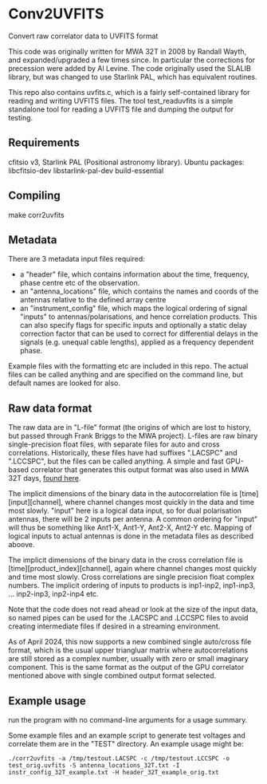 # Conv2UVFITS
Convert raw correlator data to UVFITS format

This code was originally written for MWA 32T in 2008 by Randall Wayth, and expanded/upgraded a few times since. In particular the corrections for precession were added by Al Levine. The code originally used the SLALIB library, but was changed to use Starlink PAL, which has equivalent routines.

This repo also contains uvfits.c, which is a fairly self-contained library for reading and writing UVFITS files. The tool test_readuvfits is a simple standalone tool for reading a UVFITS file and dumping the output for testing.

## Requirements
cfitsio v3, Starlink PAL (Positional astronomy library).
Ubuntu packages: libcfitsio-dev libstarlink-pal-dev build-essential

## Compiling
make corr2uvfits

## Metadata
There are 3 metadata input files required:

- a "header" file, which contains information about the time, frequency, phase centre etc of the observation.
- an "antenna_locations" file, which contains the names and coords of the antennas relative to the defined array centre
- an "instrument_config" file, which maps the logical ordering of signal "inputs" to antennas/polarisations, and hence correlation products. This can also specify flags for specific inputs and optionally a static delay correction factor that can be used to correct for differential delays in the signals (e.g. unequal cable lengths), applied as a frequency dependent phase.

Example files with the formatting etc are included in this repo. The actual files can be called anything and are specified on the command line, but default names are looked for also.

## Raw data format
The raw data are in "L-file" format (the origins of which are lost to history, but passed through Frank Briggs to the MWA project).  L-files are raw binary single-precision float files, with separate files for auto and cross correlations. Historically, these files have had suffixes ".LACSPC" and ".LCCSPC", but the files can be called anything. A simple and fast GPU-based correlator that generates this output format was also used in MWA 32T days, [found here](https://github.com/MWATelescope/corr_GPU).

The implicit dimensions of the binary data in the autocorrelation file is [time][input][channel], where channel changes most quickly in the data and time most slowly.
"input" here is a logical data input, so for dual polarisation antennas, there will be 2 inputs per antenna. A common ordering for "input" will thus be something like Ant1-X, Ant1-Y, Ant2-X, Ant2-Y etc.
Mapping of logical inputs to actual antennas is done in the metadata files as described aboove.

The implicit dimensions of the binary data in the cross correlation file is [time][product_index][channel], again where channel changes most quickly and time most slowly.
Cross correlations are single precision float complex numbers. The implicit ordering of inputs to products is inp1-inp2, inp1-inp3, ... inp2-inp3, inp2-inp4 etc.

Note that the code does not read ahead or look at the size of the input data, so named pipes can be used for the .LACSPC and .LCCSPC files to avoid creating intermediate files if desired in a streaming environment.

As of April 2024, this now supports a new combined single auto/cross file format, which is the usual upper triangluar matrix where autocorrelations are still stored as a complex number, usually with zero or small imaginary component. 
This is the same format as the output of the GPU correlator mentioned above with single combined output format selected.

## Example usage
run the program with no command-line arguments for a usage summary.

Some example files and an example script to generate test voltages and correlate them are in the "TEST" directory.
An example usage might be:

`./corr2uvfits -a /tmp/testout.LACSPC -c /tmp/testout.LCCSPC -o test_orig.uvfits -S antenna_locations_32T.txt -I instr_config_32T_example.txt -H header_32T_example_orig.txt`
